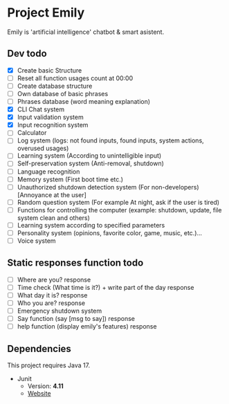 # Project Emily

Emily is 'artificial intelligence' chatbot & smart asistent.

## Dev todo
- [X] Create basic Structure
- [ ] Reset all function usages count at 00:00
- [ ] Create database structure
- [ ] Own database of basic phrases
- [ ] Phrases database (word meaning explanation) 
- [X] CLI Chat system
- [X] Input validation system
- [X] Input recognition system
- [ ] Calculator
- [ ] Log system (logs: not found inputs, found inputs, system actions, overused usages)
- [ ] Learning system (According to unintelligible input)
- [ ] Self-preservation system (Anti-removal, shutdown)
- [ ] Language recognition
- [ ] Memory system (First boot time etc.)
- [ ] Unauthorized shutdown detection system (For non-developers) [Annoyance at the user]
- [ ] Random question system (For example At night, ask if the user is tired)
- [ ] Functions for controlling the computer (example: shutdown, update, file system clean and others)
- [ ] Learning system according to specified parameters
- [ ] Personality system (opinions, favorite color, game, music, etc.)...
- [ ] Voice system

## Static responses function todo
- [ ] Where are you? response
- [ ] Time check (What time is it?) + write part of the day response
- [ ] What day it is? response
- [ ] Who you are? response
- [ ] Emergency shutdown system
- [ ] Say function (say [msg to say]) response
- [ ] help function (display emily's features) response

## Dependencies
This project requires Java 17.
* Junit
	* Version: **4.11**
	* [Website](https://junit.org/junit5/)

